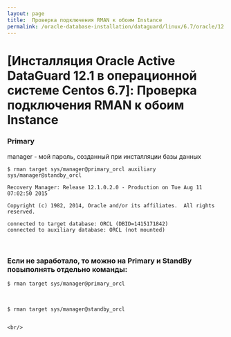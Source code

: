 ```yaml
---
layout: page
title:  Проверка подключения RMAN к обоим Instance
permalink: /oracle-database-installation/dataguard/linux/6.7/oracle/12.1/rman-connection-check/
---
```


# [Инсталляция Oracle Active DataGuard 12.1 в операционной системе Centos 6.7]: Проверка подключения RMAN к обоим Instance



### Primary


manager - мой пароль, созданный при инсталляции базы данных


	$ rman target sys/manager@primary_orcl auxiliary sys/manager@standby_orcl

	Recovery Manager: Release 12.1.0.2.0 - Production on Tue Aug 11 07:02:50 2015

	Copyright (c) 1982, 2014, Oracle and/or its affiliates.  All rights reserved.

	connected to target database: ORCL (DBID=1415171842)
	connected to auxiliary database: ORCL (not mounted)



<br/>

### Если не заработало, то можно на Primary и StandBy повыполнять отдельно команды:

	$ rman target sys/manager@primary_orcl

<br/>

	$ rman target sys/manager@standby_orcl


	<br/>

